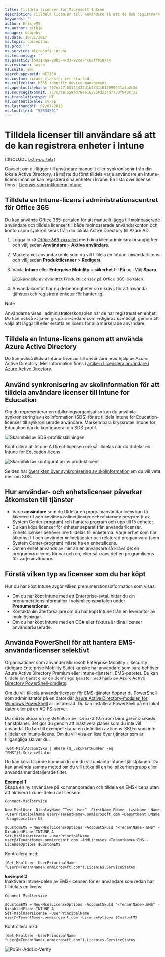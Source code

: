 ```yaml
---
title: Tilldela licenser för Microsoft Intune
description: Tilldela licenser till användare så att de kan registrera sig i Intune
keywords: ''
author: ErikjeMS
ms.author: erikje
manager: dougeby
ms.date: 10/31/2017
ms.topic: conceptual
ms.prod: ''
ms.service: microsoft-intune
ms.technology: ''
ms.assetid: bb4314ea-88b5-44d3-92ce-4c6aff0587a4
ms.reviewer: amyro
ms.suite: ems
search.appverid: MET150
ms.custom: intune-classic; get-started
ms.collection: M365-identity-device-management
ms.openlocfilehash: 797ea27103144423d1b43434612999631a4a243d
ms.sourcegitcommit: 727c3ae7659ad79ea162250d234d7730f840c731
ms.translationtype: HT
ms.contentlocale: sv-SE
ms.lasthandoff: 02/07/2019
ms.locfileid: "55834501"
---
```

# <a name="assign-licenses-to-users-so-they-can-enroll-devices-in-intune"></a>Tilldela licenser till användare så att de kan registrera enheter i Intune

[!INCLUDE [both-portals](./includes/note-for-both-portals.md)]

Oavsett om du lägger till användare manuellt eller synkroniserar från din lokala Active Directory, så måste du först tilldela varje användare en Intune-licens innan de kan registrera sina enheter i Intune. En lista över licenser finns i [Licenser som inkluderar Intune](licenses.md).

## <a name="assign-an-intune-license-in-the-office-365-admin-center"></a>Tilldela en Intune-licens i administrationscentret för Office 365

Du kan använda [Office 365-portalen](http://go.microsoft.com/fwlink/p/?LinkId=698854) för att manuellt lägga till molnbaserade användare och tilldela licenser till både molnbaserade användarkonton och konton som synkroniseras från din lokala Active Directory till Azure AD.

1. Logga in på [Office 365-portalen](http://go.microsoft.com/fwlink/p/?LinkId=698854) med dina klientadministratörsuppgifter och välj sedan **Användare** > **Aktiva användare**.

2. Markera det användarkonto som du vill tilldela en Intune-användarlicens och välj sedan **Produktlicenser** > **Redigera**.

3. Växla **Intune** eller **Enterprise Mobility + säkerhet** till **På** och Välj **Spara**.

   ![Skärmbild av avsnittet Produktlicenser på Office 365-portalen.](./media/office-assign-license.png)

4. Användarkontot har nu de behörigheter som krävs för att använda tjänsten och registrera enheter för hantering.

> [!NOTE]
> Användarna visas i administratörskonsolen när de har registrerat en enhet. Du kan också välja en grupp användare som redigeras samtidigt, genom att välja att lägga till eller ersätta en licens för alla markerade användare.

## <a name="assign-an-intune-license-by-using-azure-active-directory"></a>Tilldela en Intune-licens genom att använda Azure Active Directory

Du kan också tilldela Intune-licenser till användare med hjälp av Azure Active Directory. Mer information finns i [artikeln Licensiera användare i Azure Active Directory](https://docs.microsoft.com/azure/active-directory/active-directory-licensing-group-assignment-azure-portal). 

## <a name="use-school-data-sync-to-assign-licenses-to-users-in-intune-for-education"></a>Använd synkronisering av skolinformation för att tilldela användare licenser till Intune for Education
Om du representerar en utbildningsorganisation kan du använda synkronisering av skolinformation (SDS) för att tilldela Intune for Education-licenser till synkroniserade användare. Markera bara kryssrutan Intune for Education när du konfigurerar din SDS-profil.  

![Skärmbild av SDS-profilinställningen](./media/i4e-sds-profile-setup-setting.png)

Kontrollera att Intune A Direct-licensen också tilldelas när du tilldelar en Intune for Education-licens.

![Skärmbild av konfiguration av produktlicens](./media/i4e-set-licenses.png)

Se den här [översikten över synkronisering av skolinformation](https://support.office.com/article/Overview-of-School-Data-Sync-and-Classroom-f3d1147b-4ade-4905-8518-508e729f2e91) om du vill veta mer om SDS.

## <a name="how-user-and-device-licenses-affect-access-to-services"></a>Hur användar- och enhetslicenser påverkar åtkomsten till tjänster
* Varje **användare** som du tilldelar en programanvändarlicens kan få åtkomst till och använda onlinetjänster och relaterade program (t.ex. System Center-program) och hantera program och upp till 15 enheter.
* Du kan köpa licenser för enheter separat från användarlicenser. Enhetslicenser behöver inte tilldelas till enheterna. Varje enhet som har åtkomst till och använder onlinetjänster och relaterad programvara (som System Center-program) måste ha en enhetslicens.
* Om en enhet används av mer än en användare så krävs det en programvarulicens för var och en, eller så krävs det en programlicens för varje användare.

## <a name="understanding-the-type-of-licenses-you-have-purchased"></a>Förstå vilken typ av licenser som du har köpt

Hur du har köpt Intune avgör vilken prenumerationsinformation som visas:

- Om du har köpt Intune med ett Enterprise-avtal, hittar du din prenumerationsinformation i volymlicensportalen under **Prenumerationer**.
- Kontakta din återförsäljare om du har köpt Intune från en leverantör av molnlösningar.
- Om du har köpt Intune med en CC# eller faktura är dina licenser användarbaserade.




## <a name="use-powershell-to-selectively-manage-ems-user-licenses"></a>Använda PowerShell för att hantera EMS-användarlicenser selektivt
Organisationer som använder Microsoft Enterprise Mobility + Security (tidigare Enterprise Mobility Suite) kanske har användare som bara behöver Azure Active Directory Premium eller Intune-tjänster i EMS-paketet. Du kan tilldela en tjänst eller en delmängd tjänster med hjälp av [Azure Active Directory PowerShell-cmdlets](https://msdn.microsoft.com/library/jj151815.aspx).

Om du vill tilldela användarlicenser för EMS-tjänster öppnar du PowerShell som administratör på en dator där [Azure Active Directory-modulen för Windows PowerShell](https://msdn.microsoft.com/library/jj151815.aspx#bkmk_installmodule) är installerad. Du kan installera PowerShell på en lokal dator eller på en AD FS-server.

Du måste skapa en ny definition av licens-SKU:n som bara gäller önskade tjänstplaner. Det gör du genom att inaktivera planer som du inte vill använda. Du kan till exempel skapa en definition av licens-SKU:n som inte tilldelar en Intune-licens. Om du vill visa en lista över tjänster som är tillgängliga skriver du:

    (Get-MsolAccountSku | Where {$_.SkuPartNumber -eq "EMS"}).ServiceStatus

Du kan köra följande kommando om du vill undanta Intune-tjänstplanen. Du kan använda samma metod om du vill utöka till en hel säkerhetsgrupp eller använda mer detaljerade filter.

**Exempel 1**<br>
Skapa en ny användare på kommandoraden och tilldela en EMS-licens utan att aktivera Intune-delen av licensen:

    Connect-MsolService

    New-MsolUser -DisplayName “Test User” -FirstName FName -LastName LName -UserPrincipalName user@<TenantName>.onmicrosoft.com –Department DName -UsageLocation US

    $CustomEMS = New-MsolLicenseOptions -AccountSkuId "<TenantName>:EMS" -DisabledPlans INTUNE_A
    Set-MsolUserLicense -UserPrincipalName user@<TenantName>.onmicrosoft.com -AddLicenses <TenantName>:EMS -LicenseOptions $CustomEMS


Kontrollera med:

    (Get-MsolUser -UserPrincipalName "user@<TenantName>.onmicrosoft.com").Licenses.ServiceStatus

**Exempel 2**<br>
Inaktivera Intune-delen av EMS-licensen för en användare som redan har tilldelats en licens:

    Connect-MsolService

    $CustomEMS = New-MsolLicenseOptions -AccountSkuId "<TenantName>:EMS" -DisabledPlans INTUNE_A
    Set-MsolUserLicense -UserPrincipalName user@<TenantName>.onmicrosoft.com -LicenseOptions $CustomEMS

Kontrollera med:

    (Get-MsolUser -UserPrincipalName "user@<TenantName>.onmicrosoft.com").Licenses.ServiceStatus

![PoSH-AddLic-Verify](./media/posh-addlic-verify.png)
